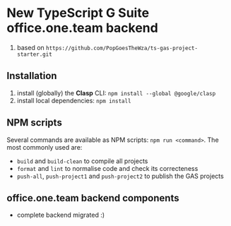 # New TypeScript G Suite office.one.team backend
1. based on `https://github.com/PopGoesTheWza/ts-gas-project-starter.git`

## Installation

1. install (globally) the **Clasp** CLI: `npm install --global @google/clasp`
1. install local dependencies: `npm install`

## NPM scripts

Several commands are available as NPM scripts: `npm run <command>`. The most commonly used are:

- `build` and  `build-clean` to compile all projects
- `format` and `lint` to normalise code and check its correcteness
- `push-all`, `push-project1` and `push-project2` to publish the GAS projects

## office.one.team backend components

- complete backend migrated :)
